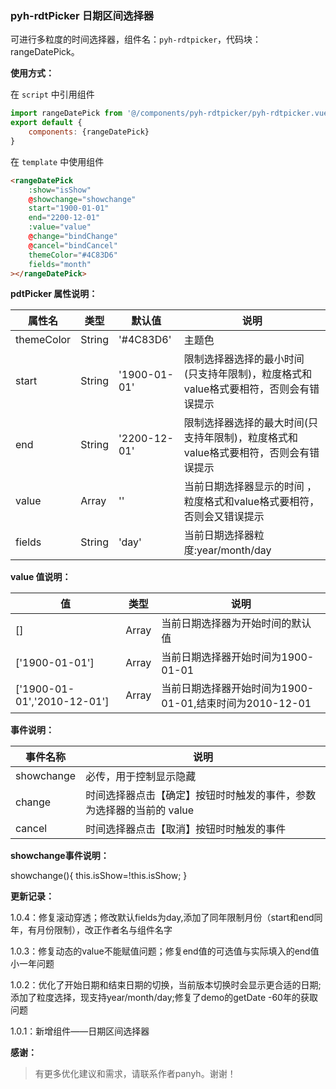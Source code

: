 ### pyh-rdtPicker 日期区间选择器

可进行多粒度的时间选择器，组件名：``pyh-rdtpicker``，代码块： rangeDatePick。

**使用方式：**

在 ``script`` 中引用组件 

```javascript
import rangeDatePick from '@/components/pyh-rdtpicker/pyh-rdtpicker.vue';
export default {
    components: {rangeDatePick}
}
```

在 ``template`` 中使用组件

```html
<rangeDatePick 
	:show="isShow"
	@showchange="showchange"
	start="1900-01-01"
	end="2200-12-01"
	:value="value"
	@change="bindChange"
	@cancel="bindCancel"
	themeColor="#4C83D6"
	fields="month"
></rangeDatePick>
```

**pdtPicker 属性说明：**

|属性名		|类型	|默认值	                    |说明					|
|---		|----	|---	                    |---					|
|themeColor	|String	|'#4C83D6'	            	|主题色					|
|start		|String	|'1900-01-01'				|限制选择器选择的最小时间	(只支持年限制)，粒度格式和value格式要相符，否则会有错误提示|
|end		|String	|'2200-12-01'				|限制选择器选择的最大时间(只支持年限制)，粒度格式和value格式要相符，否则会有错误提示|
|value		|Array	|''	                        |当前日期选择器显示的时间	，粒度格式和value格式要相符，否则会又错误提示|
|fields		|String	|'day'	               		|当前日期选择器粒度:year/month/day|


**value 值说明：**

|值 		|类型	|说明					|
|---		|----	|---					|
|[]			|Array	|当前日期选择器为开始时间的默认值			|
|['1900-01-01']	|Array	|当前日期选择器开始时间为1900-01-01			|
|['1900-01-01','2010-12-01'] |Array	|当前日期选择器开始时间为1900-01-01,结束时间为2010-12-01|

**事件说明：**

|事件名称	|说明		|
|---|---|
|showchange	|必传，用于控制显示隐藏|
|change	|时间选择器点击【确定】按钮时时触发的事件，参数为选择器的当前的 value|
|cancel	|时间选择器点击【取消】按钮时时触发的事件|

**showchange事件说明：**

showchange(){
	this.isShow=!this.isShow;
}

**更新记录：**

1.0.4：修复滚动穿透；修改默认fields为day,添加了同年限制月份（start和end同年，有月份限制），改正作者名与组件名字</br>

1.0.3：修复动态的value不能赋值问题；修复end值的可选值与实际填入的end值小一年问题</br>

1.0.2：优化了开始日期和结束日期的切换，当前版本切换时会显示更合适的日期;添加了粒度选择，现支持year/month/day;修复了demo的getDate -60年的获取问题</br>
		
1.0.1：新增组件——日期区间选择器

**感谢：**

> 有更多优化建议和需求，请联系作者panyh。谢谢！
